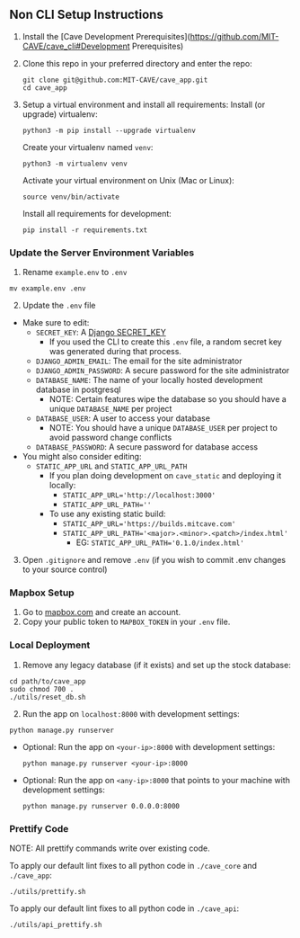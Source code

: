 ## Non CLI Setup Instructions
1. Install the [Cave Development Prerequisites](https://github.com/MIT-CAVE/cave_cli#Development Prerequisites)

2. Clone this repo in your preferred directory and enter the repo:
    ```
    git clone git@github.com:MIT-CAVE/cave_app.git
    cd cave_app
    ```

3. Setup a virtual environment and install all requirements:
    Install (or upgrade) virtualenv:
    ```
    python3 -m pip install --upgrade virtualenv
    ```
    Create your virtualenv named `venv`:
    ```
    python3 -m virtualenv venv
    ```
    Activate your virtual environment on Unix (Mac or Linux):
    ```
    source venv/bin/activate
    ```
    Install all requirements for development:
    ```
    pip install -r requirements.txt
    ```

### Update the Server Environment Variables

1. Rename `example.env` to `.env`
  ```
  mv example.env .env
  ```
2. Update the `.env` file
  - Make sure to edit:
    - `SECRET_KEY`: A [Django SECRET_KEY](https://docs.djangoproject.com/en/4.1/ref/settings/#secret-key)
      - If you used the CLI to create this `.env` file, a random secret key was generated during that process.
    - `DJANGO_ADMIN_EMAIL`: The email for the site administrator
    - `DJANGO_ADMIN_PASSWORD`: A secure password for the site administrator
    - `DATABASE_NAME`: The name of your locally hosted development database in postgresql
      - NOTE: Certain features wipe the database so you should have a unique `DATABASE_NAME` per project
    - `DATABASE_USER`: A user to access your database
      - NOTE: You should have a unique `DATABASE_USER` per project to avoid password change conflicts
    - `DATABASE_PASSWORD`: A secure password for database access
  - You might also consider editing:
    - `STATIC_APP_URL` and `STATIC_APP_URL_PATH`
      - If you plan doing development on `cave_static` and deploying it locally:
        - `STATIC_APP_URL='http://localhost:3000'`
        - `STATIC_APP_URL_PATH=''`
      - To use any existing static build:
        - `STATIC_APP_URL='https://builds.mitcave.com'`
        - `STATIC_APP_URL_PATH='<major>.<minor>.<patch>/index.html'`
          - EG: `STATIC_APP_URL_PATH='0.1.0/index.html'`
3. Open `.gitignore` and remove `.env` (if you wish to commit .env changes to your source control)


### Mapbox Setup

1. Go to [mapbox.com](https://mapbox.com) and create an account.
2. Copy your public token to `MAPBOX_TOKEN` in your `.env` file.


### Local Deployment

1. Remove any legacy database (if it exists) and set up the stock database:
  ```
  cd path/to/cave_app
  sudo chmod 700 .
  ./utils/reset_db.sh
  ```
2. Run the app on `localhost:8000` with development settings:
  ```
  python manage.py runserver
  ```
  - Optional: Run the app on `<your-ip>:8000` with development settings:
    ```
    python manage.py runserver <your-ip>:8000
    ```

  - Optional: Run the app on `<any-ip>:8000` that points to your machine with development settings:
    ```
    python manage.py runserver 0.0.0.0:8000
    ```

### Prettify Code
NOTE: All prettify commands write over existing code.

To apply our default lint fixes to all python code in `./cave_core` and `./cave_app`:
```
./utils/prettify.sh
```

To apply our default lint fixes to all python code in `./cave_api`:
```
./utils/api_prettify.sh
```
